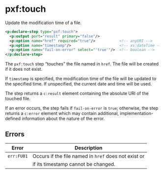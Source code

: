 # pxf:touch

Update the modification time of a file.

```xml
<p:declare-step type="pxf:touch">
  <p:output port="result" primary="false"/>
  <p:option name="href" required="true"/>           <!-- anyURI -->
  <p:option name="timestamp"/>                      <!-- xs:dateTime -->
  <p:option name="fail-on-error" select="'true'"/>  <!-- boolean -->
</p:declare-step>
```

The `pxf:touch` step “touches” the file named in `href`. The file will be
created if it does not exist.

If `timestamp` is specified, the modification time of the file will be updated
to the specified time. If unspecified, the current date and time will be used.

The step returns a `c:result` element containing the absolute URI of the
touched file.

If an error occurs, the step fails if `fail-on-error` is `true`; otherwise,
the step returns a `c:error` element which may contain additional,
implementation-defined information about the nature of the error.

## Errors

Error      | Description
---------- | -----------
`err:FU01` | Occurs if the file named in `href` does not exist or
           | if its timestamp cannot be changed.

